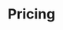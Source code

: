 ---
title: "Pricing"
subtitle: ""
# meta description
description: "This is meta description"
draft: false

basic:
  name : "Basic Plan"
  price: "$49"
  price_per : "month"
  info : "Best For Small Individuals"
  services:
  - "Express Service"
  - "Customs Clearance"
  - "Time-Critical Services"
  button:
    enable : true
    label : "Get started for free"
    link : "#"
    
professional:
  name : "Professional Plan"
  price: "$49"
  price_per : "month"
  info : "Best For Professionals"
  services:
  - "Express Service"
  - "Customs Clearance"
  - "Time-Critical Services"
  - "Cloud Service"
  - "Best Dashboard"
  button:
    enable : true
    label : "Get started for free"
    link : "#"
    
business:
  name : "Business Plan"
  price: "$49"
  price_per : "month"
  info : "Best For Large Individuals"
  services:
  - "Express Service"
  - "Customs Clearance"
  - "Time-Critical Services"
  button:
    enable : true
    label : "Get started for free"
    link : "#"

call_to_action:
  enable : true
  title : "Need a larger plan?"
  image : "images/Walking-Outside.svg"
  content : "Lorem ipsum dolor sit amet, consectetur adipiscing elit. Consequat tristique eget amet, tempus eu at consecttur."
  button:
    enable : true
    label : "Contact Us"
    link : "contact"
---